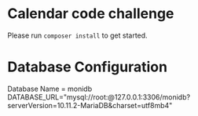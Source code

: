 # Calendar code challenge

Please run `composer install` to get started.

# Database Configuration
Database Name = monidb
DATABASE_URL="mysql://root:@127.0.0.1:3306/monidb?serverVersion=10.11.2-MariaDB&charset=utf8mb4"
